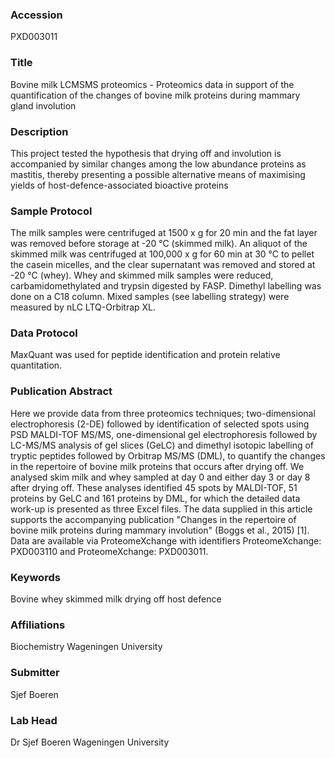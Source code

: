### Accession
PXD003011

### Title
Bovine milk LCMSMS proteomics -  Proteomics data in support of the quantification of the changes of bovine milk proteins during mammary gland involution

### Description
This project tested the hypothesis that drying off and involution is accompanied by similar changes among the low abundance proteins as mastitis, thereby presenting a possible alternative means of maximising yields of host-defence-associated bioactive proteins

### Sample Protocol
The milk samples were centrifuged at 1500 x g for 20 min and the fat layer was removed before storage at -20 °C (skimmed milk). An aliquot of the skimmed milk was centrifuged at 100,000 x g for 60 min at 30 °C to pellet the casein micelles, and the clear supernatant was removed and stored at -20 °C (whey). Whey and skimmed milk samples were reduced, carbamidomethylated and trypsin digested by FASP. Dimethyl labelling was done on a C18 column. Mixed samples (see labelling strategy) were measured by nLC LTQ-Orbitrap XL.

### Data Protocol
MaxQuant was used for peptide identification and protein relative quantitation.

### Publication Abstract
Here we provide data from three proteomics techniques; two-dimensional electrophoresis (2-DE) followed by identification of selected spots using PSD MALDI-TOF MS/MS, one-dimensional gel electrophoresis followed by LC-MS/MS analysis of gel slices (GeLC) and dimethyl isotopic labelling of tryptic peptides followed by Orbitrap MS/MS (DML), to quantify the changes in the repertoire of bovine milk proteins that occurs after drying off. We analysed skim milk and whey sampled at day 0 and either day 3 or day 8 after drying off. These analyses identified 45 spots by MALDI-TOF, 51 proteins by GeLC and 161 proteins by DML, for which the detailed data work-up is presented as three Excel files. The data supplied in this article supports the accompanying publication "Changes in the repertoire of bovine milk proteins during mammary involution" (Boggs et al., 2015) [1]. Data are available via ProteomeXchange with identifiers ProteomeXchange: PXD003110 and ProteomeXchange: PXD003011.

### Keywords
Bovine whey skimmed milk drying off host defence

### Affiliations
Biochemistry
Wageningen University

### Submitter
Sjef Boeren

### Lab Head
Dr Sjef Boeren
Wageningen University


